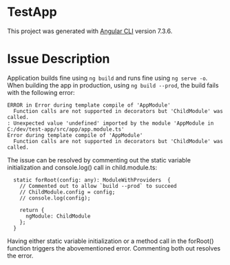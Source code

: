 # TestApp
This project was generated with [Angular CLI](https://github.com/angular/angular-cli) version 7.3.6.

# Issue Description
Application builds fine using `ng build` and runs fine using `ng serve -o`. When building the app in production, using `ng build --prod`,
the build fails with the following error: 

```
ERROR in Error during template compile of 'AppModule'
  Function calls are not supported in decorators but 'ChildModule' was called.
: Unexpected value 'undefined' imported by the module 'AppModule in C:/dev/test-app/src/app/app.module.ts'
Error during template compile of 'AppModule'
  Function calls are not supported in decorators but 'ChildModule' was called.
```

The issue can be resolved by commenting out the static variable initialization and console.log() call in child.module.ts:
```
  static forRoot(config: any): ModuleWithProviders  {
    // Commented out to allow `build --prod` to succeed
    // ChildModule.config = config;
    // console.log(config);

    return {
      ngModule: ChildModule
    };
  }
```

Having either static variable initialization or a method call in the forRoot() function triggers the abovementioned error. Commenting both out
resolves the error.